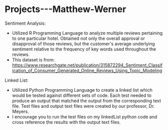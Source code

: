 # Projects---Matthew-Werner

Sentiment Analysis:
- Utilized R Programming Language to analyze multiple reviews pertaining to one particular hotel. Obtained not only the overall approval or disapproval of those reviews, but the customer's average underlying sentiment relative to the frequency of key words used throughout the reviews.
- This dataset is from: https://www.researchgate.net/publication/315872294_Sentiment_Classification_of_Consumer_Generated_Online_Reviews_Using_Topic_Modeling

Linked List:
- Utilized Python Programming Language to create a linked list which would be tested against different sets of code. Each test needed to produce an output that
matched the output from the corresponding text file. Test files and output text files were created by our professor, Dr. Meyers.
- I encourage you to run the test files on my linkedList python code and cross reference the results with the output text files.
